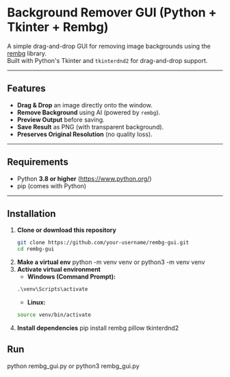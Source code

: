 # Background Remover GUI (Python + Tkinter + Rembg)

A simple drag-and-drop GUI for removing image backgrounds using the [rembg](https://github.com/danielgatis/rembg) library.  
Built with Python's Tkinter and `tkinterdnd2` for drag-and-drop support.

---

## Features
- **Drag & Drop** an image directly onto the window.
- **Remove Background** using AI (powered by `rembg`).
- **Preview Output** before saving.
- **Save Result** as PNG (with transparent background).
- **Preserves Original Resolution** (no quality loss).

---

## Requirements
- Python **3.8 or higher** (https://www.python.org/)
- pip (comes with Python)

---

## Installation

1. **Clone or download this repository**  
   ```bash
   git clone https://github.com/your-username/rembg-gui.git
   cd rembg-gui
2. **Make a virtual env**
   python -m venv venv or python3 -m venv venv 
3. **Activate virtual environment**
   - **Windows (Command Prompt):**
   ```cmd
   .\venv\Scripts\activate
   ```
   - **Linux:**
    ```bash
    source venv/bin/activate
    
3. **Install dependencies**
   pip install rembg pillow tkinterdnd2


## Run

python rembg_gui.py or python3 rembg_gui.py